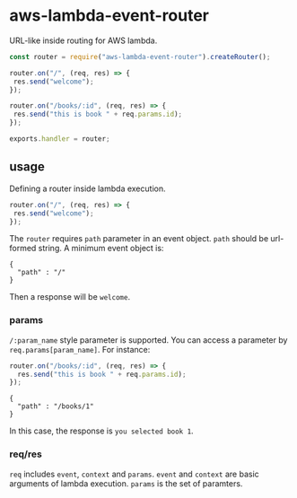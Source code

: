# aws-lambda-event-router
URL-like inside routing for AWS lambda.

 ```js
const router = require("aws-lambda-event-router").createRouter();

router.on("/", (req, res) => {
  res.send("welcome");
});

router.on("/books/:id", (req, res) => {
  res.send("this is book " + req.params.id);
});

exports.handler = router;
 ```


## usage
Defining a router inside lambda execution.

 ```js
router.on("/", (req, res) => {
  res.send("welcome");
});
```

The `router` requires `path` parameter in an event object. `path` should be url-formed string. A minimum event object is:

```
{
  "path" : "/"
}
```

Then a response will be `welcome`.

### params
`/:param_name` style parameter is supported. You can access a parameter by `req.params[param_name]`. For instance:

```js
router.on("/books/:id", (req, res) => {
  res.send("this is book " + req.params.id);
});
```

```
{
  "path" : "/books/1"
}
```

In this case, the response is `you selected book 1`.

### req/res
`req` includes `event`, `context` and `params`. `event` and `context` are basic arguments of lambda execution. `params` is the set of paramters.